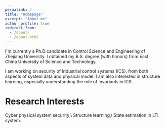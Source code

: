 ```yaml
---
permalink: /
title: "Homepage"
excerpt: "About me"
author_profile: true
redirect_from: 
  - /about/
  - /about.html
---
```


I'm currently a Ph.D candidate in Control Science and Engineering of Zhejiang University. I obtained my B.S. degree (with honors) from East China University of Science and Technology. 

I am working on security of industrial control systems (ICS), from both aspects of system data and physical model. I am also interested in structure learning, especially understanding the role of invariants in ICS. 

Research Interests
======
Cyber physical system security;\\
Structure learning;\\
State estimation in LTI system.